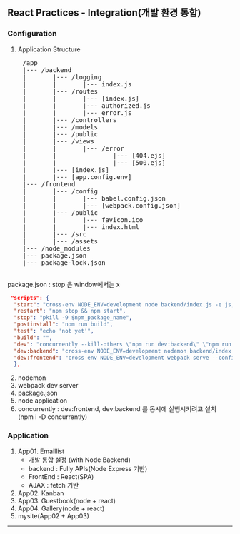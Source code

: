 ## React Practices - Integration(개발 환경 통합)

### Configuration

1. Application Structure

  <pre>
    /app
    |--- /backend
    |       |--- /logging
    |       |       |--- index.js
    |       |--- /routes
    |       |       |--- [index.js]
    |       |       |--- authorized.js
    |       |       |--- error.js
    |       |--- /controllers
    |       |--- /models
    |       |--- /public
    |       |--- /views
    |       |       |--- /error
    |       |               |--- [404.ejs]
    |       |               |--- [500.ejs]
    |       |--- [index.js]
    |       |--- [app.config.env]
    |--- /frontend
    |       |--- /config
    |       |       |--- babel.config.json
    |       |       |--- [webpack.config.json]
    |       |--- /public
    |       |       |--- favicon.ico
    |       |       |--- index.html
    |       |--- /src
    |       |--- /assets
    |--- /node_modules
    |--- package.json
    |--- package-lock.json
  </pre>

package.json : stop 은 window에서는 x

```json
 "scripts": {
  "start": "cross-env NODE_ENV=development node backend/index.js -e js,mjs,json,env --watch backend --name $npm_package_name",
  "restart": "npm stop && npm start",
  "stop": "pkill -9 $npm_package_name",
  "postinstall": "npm run build",
  "test": "echo 'not yet'",
  "build": "",
  "dev": "concurrently --kill-others \"npm run dev:backend\" \"npm run dev:frontend\" ",
  "dev:backend": "cross-env NODE_ENV=development nodemon backend/index.js -e js,mjs,json,env --watch backend --name $npm_package_name",
  "dev:frontend": "cross-env NODE_ENV=development webpack serve --config frontend/config/webpack.config.js --mode development --progress"
  },
```

2. nodemon
3. webpack dev server
4. package.json
5. node application
6. concurrently : dev:frontend, dev:backend 를 동시에 실행시키려고 설치 (npm i -D concurrently)

### Application

1. App01. Emaillist
   - 개발 통합 설정 (with Node Backend)
   - backend : Fully APIs(Node Express 기반)
   - FrontEnd : React(SPA)
   - AJAX : fetch 기반
2. App02. Kanban
3. App03. Guestbook(node + react)
4. App04. Gallery(node + react)
5. mysite(App02 + App03)

---
